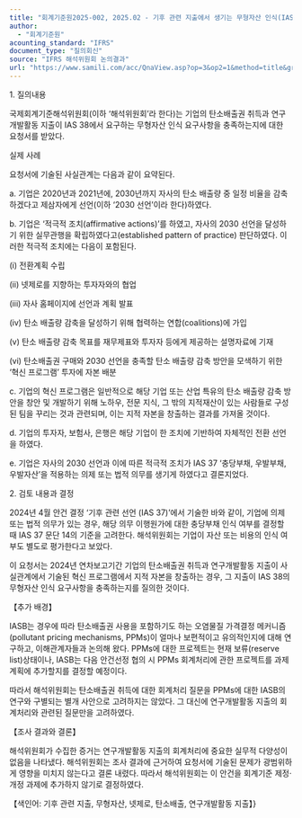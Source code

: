 ```yaml
---
title: "회계기준원2025-002, 2025.02 - 기후 관련 지출에서 생기는 무형자산 인식(IAS 38 '무형자산')"
author:
  - "회계기준원"
acounting_standard: "IFRS"
document_type: "질의회신"
source: "IFRS 해석위원회 논의결과"
url: "https://www.samili.com/acc/QnaView.asp?op=3&op2=1&method=title&group=2123-15;1&orgcode=2&searchword=&page=1&code=%ED%9A%8C%EA%B3%84%EA%B8%B0%EC%A4%80%EC%9B%902025%2D002%3A20250228"
---
```

1\. 질의내용

국제회계기준해석위원회(이하 ‘해석위원회’라 한다)는 기업의 탄소배출권 취득과 연구개발활동 지출이 IAS 38에서 요구하는 무형자산 인식 요구사항을 충족하는지에 대한 요청서를 받았다.

실제 사례

요청서에 기술된 사실관계는 다음과 같이 요약된다.

a. 기업은 2020년과 2021년에, 2030년까지 자사의 탄소 배출량 중 일정 비율을 감축하겠다고 제삼자에게 선언(이하 ‘2030 선언’이라 한다)하였다.

b. 기업은 ‘적극적 조치(affirmative actions)’를 하였고, 자사의 2030 선언을 달성하기 위한 실무관행을 확립하였다고(established pattern of practice) 판단하였다. 이러한 적극적 조치에는 다음이 포함된다.

(i) 전환계획 수립

(ii) 넷제로를 지향하는 투자자와의 협업

(iii) 자사 홈페이지에 선언과 계획 발표

(iv) 탄소 배출량 감축을 달성하기 위해 협력하는 연합(coalitions)에 가입

(v) 탄소 배출량 감축 목표를 재무제표와 투자자 등에게 제공하는 설명자료에 기재

(vi) 탄소배출권 구매와 2030 선언을 충족할 탄소 배출량 감축 방안을 모색하기 위한 ‘혁신 프로그램’ 투자에 자본 배분

c. 기업의 혁신 프로그램은 일반적으로 해당 기업 또는 산업 특유의 탄소 배출량 감축 방안을 창안 및 개발하기 위해 노하우, 전문 지식, 그 밖의 지적재산이 있는 사람들로 구성된 팀을 꾸리는 것과 관련되며, 이는 지적 자본을 창출하는 결과를 가져올 것이다.

d. 기업의 투자자, 보험사, 은행은 해당 기업이 한 조치에 기반하여 자체적인 전환 선언을 하였다.

e. 기업은 자사의 2030 선언과 이에 따른 적극적 조치가 IAS 37 ‘충당부채, 우발부채, 우발자산’을 적용하는 의제 또는 법적 의무를 생기게 하였다고 결론지었다.

  

2\. 검토 내용과 결정

2024년 4월 안건 결정 ‘기후 관련 선언 (IAS 37)’에서 기술한 바와 같이, 기업에 의제 또는 법적 의무가 있는 경우, 해당 의무 이행원가에 대한 충당부채 인식 여부를 결정할 때 IAS 37 문단 14의 기준을 고려한다. 해석위원회는 기업이 자산 또는 비용의 인식 여부도 별도로 평가한다고 보았다.

이 요청서는 2024년 연차보고기간 기업의 탄소배출권 취득과 연구개발활동 지출이 사실관계에서 기술된 혁신 프로그램에서 지적 자본을 창출하는 경우, 그 지출이 IAS 38의 무형자산 인식 요구사항을 충족하는지를 질의한 것이다.

【추가 배경】

IASB는 경우에 따라 탄소배출권 사용을 포함하기도 하는 오염물질 가격결정 메커니즘(pollutant pricing mechanisms, PPMs)이 얼마나 보편적이고 유의적인지에 대해 연구하고, 이해관계자들과 논의해 왔다. PPMs에 대한 프로젝트는 현재 보류(reserve list)상태이나, IASB는 다음 안건선정 협의 시 PPMs 회계처리에 관한 프로젝트를 과제계획에 추가할지를 결정할 예정이다.

따라서 해석위원회는 탄소배출권 취득에 대한 회계처리 질문을 PPMs에 대한 IASB의 연구와 구별되는 별개 사안으로 고려하지는 않았다. 그 대신에 연구개발활동 지출의 회계처리와 관련된 질문만을 고려하였다.

【조사 결과와 결론】

해석위원회가 수집한 증거는 연구개발활동 지출의 회계처리에 중요한 실무적 다양성이 없음을 나타냈다. 해석위원회는 조사 결과에 근거하여 요청서에 기술된 문제가 광범위하게 영향을 미치지 않는다고 결론 내렸다. 따라서 해석위원회는 이 안건을 회계기준 제정·개정 과제에 추가하지 않기로 결정하였다.

  

【색인어: 기후 관련 지출, 무형자산, 넷제로, 탄소배출, 연구개발활동 지출】}